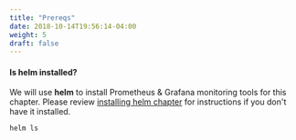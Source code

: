 ```yaml
---
title: "Prereqs"
date: 2018-10-14T19:56:14-04:00
weight: 5
draft: false
---
```


#### Is **helm** installed?

We will use **helm** to install Prometheus & Grafana monitoring tools for this chapter. Please review  [installing helm chapter](/beginner/060_helm/helm_intro/install/index.html) for instructions if you don't have it installed.

```
helm ls
```

